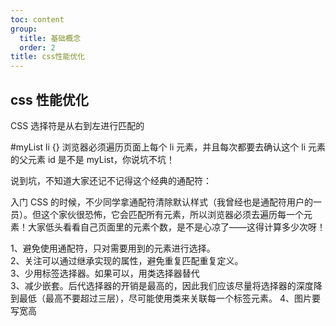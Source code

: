 ```yaml
---
toc: content
group:
  title: 基础概念
  order: 2
title: css性能优化
---
```


## css 性能优化

CSS 选择符是从右到左进行匹配的

#myList li {}
浏览器必须遍历页面上每个 li 元素，并且每次都要去确认这个 li 元素的父元素 id 是不是 myList，你说坑不坑！

说到坑，不知道大家还记不记得这个经典的通配符：

入门 CSS 的时候，不少同学拿通配符清除默认样式（我曾经也是通配符用户的一员）。但这个家伙很恐怖，它会匹配所有元素，所以浏览器必须去遍历每一个元素！大家低头看看自己页面里的元素个数，是不是心凉了——这得计算多少次呀！

1、避免使用通配符，只对需要用到的元素进行选择。  
2、关注可以通过继承实现的属性，避免重复匹配重复定义。  
3、少用标签选择器。如果可以，用类选择器替代  
3、减少嵌套。后代选择器的开销是最高的，因此我们应该尽量将选择器的深度降到最低（最高不要超过三层），尽可能使用类来关联每一个标签元素。
4、图片要写宽高

